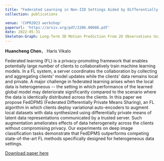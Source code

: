```yaml
---
title: "Federated Learning in Non-IID Settings Aided by Differentially Private Synthetic Data"
collection: publications

venue: 'CVPR2023 workshop'
paperurl: 'https://arxiv.org/pdf/2206.00686.pdf'
date: 2022-05-31
Skeleton-Graph: Long-Term 3D Motion Prediction From 2D Observations Using Deep Spatio-Temporal Graph CNNs
---
```

**Huancheng Chen**， Haris Vikalo

Federated learning (FL) is a privacy-promoting framework that enables potentially large number of clients to collaboratively train machine learning models. In a FL system, a server coordinates the collaboration by collecting and aggregating clients' model updates while the clients' data remains local and private. A major challenge in federated learning arises when the local data is heterogeneous -- the setting in which performance of the learned global model may deteriorate significantly compared to the scenario where the data is identically distributed across the clients. In this paper we propose FedDPMS (Federated Differentially Private Means Sharing), an FL algorithm in which clients deploy variational auto-encoders to augment local datasets with data synthesized using differentially private means of latent data representations communicated by a trusted server. Such augmentation ameliorates effects of data heterogeneity across the clients without compromising privacy. Our experiments on deep image classification tasks demonstrate that FedDPMS outperforms competing state-of-the-art FL methods specifically designed for heterogeneous data settings.

[Download paper here](https://arxiv.org/pdf/2206.00686.pdf)

